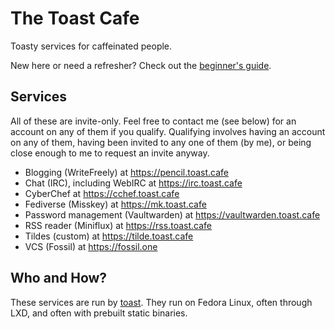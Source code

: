 # The Toast Cafe
Toasty services for caffeinated people.

New here or need a refresher? Check out the [beginner's guide](/beginners.html).

## Services
All of these are invite-only.
Feel free to contact me (see below) for an account on any of them if you qualify.
Qualifying involves having an account on any of them,
having been invited to any one of them (by me),
or being close enough to me to request an invite anyway.

* Blogging (WriteFreely) at <https://pencil.toast.cafe>
* Chat (IRC), including WebIRC at <https://irc.toast.cafe>
* CyberChef at <https://cchef.toast.cafe>
* Fediverse (Misskey) at <https://mk.toast.cafe>
* Password management (Vaultwarden) at <https://vaultwarden.toast.cafe>
* RSS reader (Miniflux) at <https://rss.toast.cafe>
* Tildes (custom) at <https://tilde.toast.cafe>
* VCS (Fossil) at <https://fossil.one>

## Who and How?
These services are run by [toast](/toast.html).
They run on Fedora Linux, often through LXD, and often with prebuilt static binaries.

